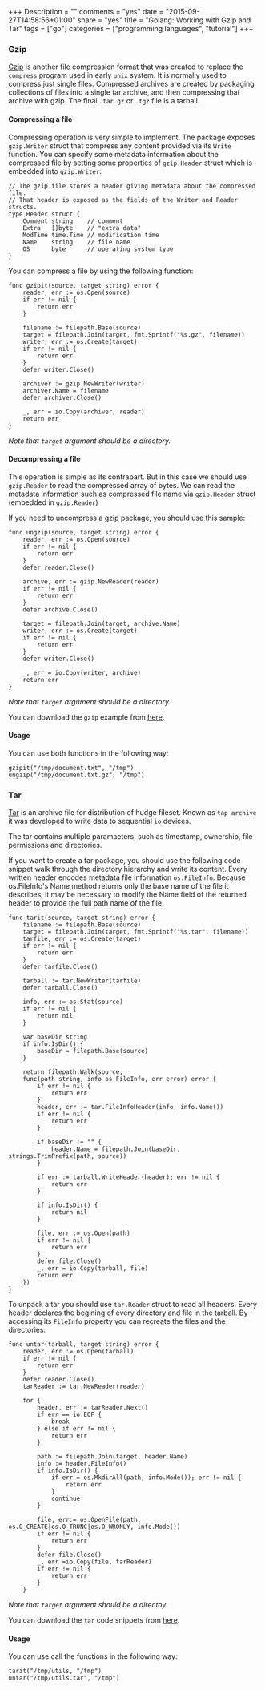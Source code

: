 +++
Description = ""
comments = "yes"
date = "2015-09-27T14:58:56+01:00"
share = "yes"
title = "Golang: Working with Gzip and Tar"
tags = ["go"]
categories = ["programming languages", "tutorial"]
+++

### Gzip
[Gzip](https://en.wikipedia.org/wiki/Gzip) is another file compression format 
that was created to replace the `compress` program used in early `unix` system.
It is normally used to compress just single files.  Compressed archives are 
created by packaging collections of files into a single tar archive,
and then compressing that archive with gzip. The final `.tar.gz` or `.tgz` file is a tarball.

#### Compressing a file

Compressing operation is very simple to implement. The package exposes `gzip.Writer` struct
that compress any content provided via its `Write` function. You can specify some metadata
information about the compressed file by setting some properties of `gzip.Header`
struct which is embedded into `gzip.Writer`:

```
// The gzip file stores a header giving metadata about the compressed file.
// That header is exposed as the fields of the Writer and Reader structs.
type Header struct {
	Comment string    // comment
	Extra   []byte    // "extra data"
	ModTime time.Time // modification time
	Name    string    // file name
	OS      byte      // operating system type
}
```

You can compress a file by using the following function:

```
func gzipit(source, target string) error {
	reader, err := os.Open(source)
	if err != nil {
		return err
	}

	filename := filepath.Base(source)
	target = filepath.Join(target, fmt.Sprintf("%s.gz", filename))
	writer, err := os.Create(target)
	if err != nil {
		return err
	}
	defer writer.Close()

	archiver := gzip.NewWriter(writer)
	archiver.Name = filename
	defer archiver.Close()

	_, err = io.Copy(archiver, reader)
	return err
}
```

*Note that `target` argument should be a directory.*

#### Decompressing a file

This operation is simple as its contrapart. But in this case we should use 
`gzip.Reader` to read the compressed array of bytes. We can read the metadata information
such as compressed file name via `gzip.Header` struct (embedded in `gzip.Reader`)

If you need to uncompress a gzip package, you should use this sample:

```
func ungzip(source, target string) error {
	reader, err := os.Open(source)
	if err != nil {
		return err
	}
	defer reader.Close()

	archive, err := gzip.NewReader(reader)
	if err != nil {
		return err
	}
	defer archive.Close()

	target = filepath.Join(target, archive.Name)
	writer, err := os.Create(target)
	if err != nil {
		return err
	}
	defer writer.Close()

	_, err = io.Copy(writer, archive)
	return err
}
```

*Note that `target` argument should be a directory.*

You can download the `gzip` example from [here]().

#### Usage

You can use both functions in the following way:

```
gzipit("/tmp/document.txt", "/tmp")
ungzip("/tmp/document.txt.gz", "/tmp")
```

### Tar
[Tar](http://bit.ly/1DqSuzH) is an archive file for 
distribution of hudge fileset. Known as `tap archive` it was developed to
write data to sequential `io` devices. 

The tar contains multiple paramaeters, such as timestamp, ownership, file 
permissions and directories.

If you want to create a tar package, you should use the following
code snippet walk through the directory hierarchy and write its content. Every
written header encodes metadata file information `os.FileInfo`.
Because os.FileInfo's Name method returns only the base name of
the file it describes, it may be necessary to modify the Name field
of the returned header to provide the full path name of the file.

```
func tarit(source, target string) error {
	filename := filepath.Base(source)
	target = filepath.Join(target, fmt.Sprintf("%s.tar", filename))
	tarfile, err := os.Create(target)
	if err != nil {
		return err
	}
	defer tarfile.Close()

	tarball := tar.NewWriter(tarfile)
	defer tarball.Close()

	info, err := os.Stat(source)
	if err != nil {
		return nil
	}

	var baseDir string
	if info.IsDir() {
		baseDir = filepath.Base(source)
	}

	return filepath.Walk(source, 
	func(path string, info os.FileInfo, err error) error {
		if err != nil {
			return err
		}
		header, err := tar.FileInfoHeader(info, info.Name())
		if err != nil {
			return err
		}

		if baseDir != "" {
			header.Name = filepath.Join(baseDir, strings.TrimPrefix(path, source))
		}

		if err := tarball.WriteHeader(header); err != nil {
			return err
		}

		if info.IsDir() {
			return nil
		}

		file, err := os.Open(path)
		if err != nil {
			return err
		}
		defer file.Close()
		_, err = io.Copy(tarball, file)
		return err
	})
}
```

To unpack a tar you should use `tar.Reader` struct to read all headers. Every
header declares the begining of every directory and file in the tarball. By accessing
its `FileInfo` property you can recreate the files and the directories:

```
func untar(tarball, target string) error {
	reader, err := os.Open(tarball)
	if err != nil {
		return err
	}
	defer reader.Close()
	tarReader := tar.NewReader(reader)

	for {
		header, err := tarReader.Next()
		if err == io.EOF {
			break
		} else if err != nil {
			return err
		}

		path := filepath.Join(target, header.Name)
		info := header.FileInfo()
		if info.IsDir() {
			if err = os.MkdirAll(path, info.Mode()); err != nil {
				return err
			}
			continue
		}

		file, err:= os.OpenFile(path, os.O_CREATE|os.O_TRUNC|os.O_WRONLY, info.Mode())
		if err != nil {
			return err
		}
		defer file.Close()
		_, err =io.Copy(file, tarReader)
		if err != nil {
			return err
		}
	}
```

*Note that `target` argument should be a directoy.*

You can download the `tar` code snippets from [here](https://gist.github.com/svett/76799ba2edca89961be6).

#### Usage

You can use call the functions in the following way:

```
tarit("/tmp/utils, "/tmp")
untar("/tmp/utils.tar", "/tmp")
```
